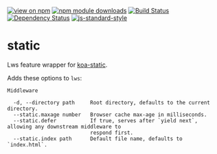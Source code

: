 [![view on npm](http://img.shields.io/npm/v/lws-static.svg)](https://www.npmjs.org/package/lws-static)
[![npm module downloads](http://img.shields.io/npm/dt/lws-static.svg)](https://www.npmjs.org/package/lws-static)
[![Build Status](https://travis-ci.org/local-web-server/static.svg?branch=master)](https://travis-ci.org/local-web-server/static)
[![Dependency Status](https://david-dm.org/local-web-server/static.svg)](https://david-dm.org/local-web-server/static)
[![js-standard-style](https://img.shields.io/badge/code%20style-standard-brightgreen.svg)](https://github.com/feross/standard)

# static

Lws feature wrapper for [koa-static](https://github.com/koajs/static).

Adds these options to `lws`:

```
Middleware

  -d, --directory path     Root directory, defaults to the current directory.
  --static.maxage number   Browser cache max-age in milliseconds.
  --static.defer           If true, serves after `yield next`, allowing any downstream middleware to
                           respond first.
  --static.index path      Default file name, defaults to `index.html`.
```
